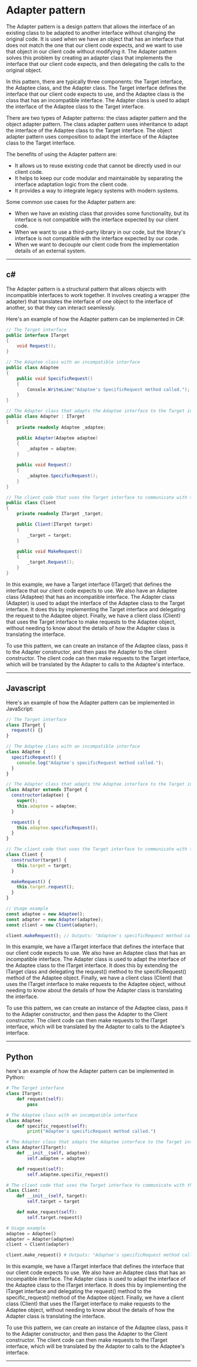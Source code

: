 Adapter pattern
===
The Adapter pattern is a design pattern that allows the interface of an existing class to be adapted to another interface without changing the original code. It is used when we have an object that has an interface that does not match the one that our client code expects, and we want to use that object in our client code without modifying it. The Adapter pattern solves this problem by creating an adapter class that implements the interface that our client code expects, and then delegating the calls to the original object.

In this pattern, there are typically three components: the Target interface, the Adaptee class, and the Adapter class. The Target interface defines the interface that our client code expects to use, and the Adaptee class is the class that has an incompatible interface. The Adapter class is used to adapt the interface of the Adaptee class to the Target interface.

There are two types of Adapter patterns: the class adapter pattern and the object adapter pattern. The class adapter pattern uses inheritance to adapt the interface of the Adaptee class to the Target interface. The object adapter pattern uses composition to adapt the interface of the Adaptee class to the Target interface.

The benefits of using the Adapter pattern are:
- It allows us to reuse existing code that cannot be directly used in our client code.
- It helps to keep our code modular and maintainable by separating the interface adaptation logic from the client code.
- It provides a way to integrate legacy systems with modern systems.

Some common use cases for the Adapter pattern are:
- When we have an existing class that provides some functionality, but its interface is not compatible with the interface expected by our client code.
- When we want to use a third-party library in our code, but the library's interface is not compatible with the interface expected by our code.
- When we want to decouple our client code from the implementation details of an external system.

---
## c#
The Adapter pattern is a structural pattern that allows objects with incompatible interfaces to work together. It involves creating a wrapper (the adapter) that translates the interface of one object to the interface of another, so that they can interact seamlessly. 

Here's an example of how the Adapter pattern can be implemented in C#:
```cs
// The Target interface
public interface ITarget
{
    void Request();
}

// The Adaptee class with an incompatible interface
public class Adaptee
{
    public void SpecificRequest()
    {
        Console.WriteLine("Adaptee's SpecificRequest method called.");
    }
}

// The Adapter class that adapts the Adaptee interface to the Target interface
public class Adapter : ITarget
{
    private readonly Adaptee _adaptee;

    public Adapter(Adaptee adaptee)
    {
        _adaptee = adaptee;
    }

    public void Request()
    {
        _adaptee.SpecificRequest();
    }
}

// The client code that uses the Target interface to communicate with the Adaptee object
public class Client
{
    private readonly ITarget _target;

    public Client(ITarget target)
    {
        _target = target;
    }

    public void MakeRequest()
    {
        _target.Request();
    }
}

```
In this example, we have a Target interface (ITarget) that defines the interface that our client code expects to use. We also have an Adaptee class (Adaptee) that has an incompatible interface. The Adapter class (Adapter) is used to adapt the interface of the Adaptee class to the Target interface. It does this by implementing the Target interface and delegating the request to the Adaptee object. Finally, we have a client class (Client) that uses the Target interface to make requests to the Adaptee object, without needing to know about the details of how the Adapter class is translating the interface.

To use this pattern, we can create an instance of the Adaptee class, pass it to the Adapter constructor, and then pass the Adapter to the client constructor. The client code can then make requests to the Target interface, which will be translated by the Adapter to calls to the Adaptee's interface.

---
## Javascript
Here's an example of how the Adapter pattern can be implemented in JavaScript:
```js
// The Target interface
class ITarget {
  request() {}
}

// The Adaptee class with an incompatible interface
class Adaptee {
  specificRequest() {
    console.log("Adaptee's specificRequest method called.");
  }
}

// The Adapter class that adapts the Adaptee interface to the Target interface
class Adapter extends ITarget {
  constructor(adaptee) {
    super();
    this.adaptee = adaptee;
  }

  request() {
    this.adaptee.specificRequest();
  }
}

// The client code that uses the Target interface to communicate with the Adaptee object
class Client {
  constructor(target) {
    this.target = target;
  }

  makeRequest() {
    this.target.request();
  }
}

// Usage example
const adaptee = new Adaptee();
const adapter = new Adapter(adaptee);
const client = new Client(adapter);

client.makeRequest(); // Outputs: "Adaptee's specificRequest method called."

```
In this example, we have a ITarget interface that defines the interface that our client code expects to use. We also have an Adaptee class that has an incompatible interface. The Adapter class is used to adapt the interface of the Adaptee class to the ITarget interface. It does this by extending the ITarget class and delegating the request() method to the specificRequest() method of the Adaptee object. Finally, we have a client class (Client) that uses the ITarget interface to make requests to the Adaptee object, without needing to know about the details of how the Adapter class is translating the interface.

To use this pattern, we can create an instance of the Adaptee class, pass it to the Adapter constructor, and then pass the Adapter to the Client constructor. The client code can then make requests to the ITarget interface, which will be translated by the Adapter to calls to the Adaptee's interface.


---
## Python
here's an example of how the Adapter pattern can be implemented in Python:

```py
# The Target interface
class ITarget:
    def request(self):
        pass

# The Adaptee class with an incompatible interface
class Adaptee:
    def specific_request(self):
        print("Adaptee's specificRequest method called.")

# The Adapter class that adapts the Adaptee interface to the Target interface
class Adapter(ITarget):
    def __init__(self, adaptee):
        self.adaptee = adaptee

    def request(self):
        self.adaptee.specific_request()

# The client code that uses the Target interface to communicate with the Adaptee object
class Client:
    def __init__(self, target):
        self.target = target

    def make_request(self):
        self.target.request()

# Usage example
adaptee = Adaptee()
adapter = Adapter(adaptee)
client = Client(adapter)

client.make_request() # Outputs: "Adaptee's specificRequest method called."

```
In this example, we have a ITarget interface that defines the interface that our client code expects to use. We also have an Adaptee class that has an incompatible interface. The Adapter class is used to adapt the interface of the Adaptee class to the ITarget interface. It does this by implementing the ITarget interface and delegating the request() method to the specific_request() method of the Adaptee object. Finally, we have a client class (Client) that uses the ITarget interface to make requests to the Adaptee object, without needing to know about the details of how the Adapter class is translating the interface.

To use this pattern, we can create an instance of the Adaptee class, pass it to the Adapter constructor, and then pass the Adapter to the Client constructor. The client code can then make requests to the ITarget interface, which will be translated by the Adapter to calls to the Adaptee's interface.

---
